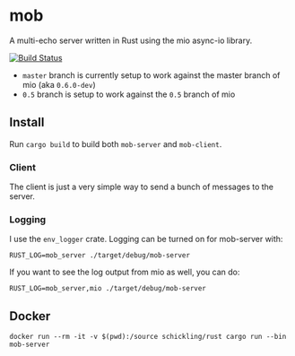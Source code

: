 # mob

A multi-echo server written in Rust using the mio async-io library.

[![Build Status](https://travis-ci.org/hjr3/mob.svg?branch=master)](https://travis-ci.org/hjr3/mob)

* `master` branch is currently setup to work against the master branch of mio (aka `0.6.0-dev`)
* `0.5` branch is setup to work against the `0.5` branch of mio

## Install

Run `cargo build` to build both `mob-server` and `mob-client`.

### Client

The client is just a very simple way to send a bunch of messages to the server.

### Logging

I use the `env_logger` crate. Logging can be turned on for mob-server with:
```
RUST_LOG=mob_server ./target/debug/mob-server  
```
If you want to see the log output from mio as well, you can do:
```
RUST_LOG=mob_server,mio ./target/debug/mob-server
```

## Docker

```
docker run --rm -it -v $(pwd):/source schickling/rust cargo run --bin mob-server
```

